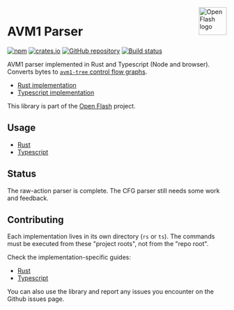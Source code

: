 <a href="https://github.com/open-flash/open-flash">
    <img src="https://raw.githubusercontent.com/open-flash/open-flash/master/logo.png"
    alt="Open Flash logo" title="Open Flash" align="right" width="64" height="64" />
</a>

# AVM1 Parser

[![npm](https://img.shields.io/npm/v/avm1-parser.svg)](https://www.npmjs.com/package/avm1-parser)
[![crates.io](https://img.shields.io/crates/v/avm1-parser.svg)](https://crates.io/crates/avm1-parser)
[![GitHub repository](https://img.shields.io/badge/Github-open--flash%2Favm1--parser-blue.svg)](https://github.com/open-flash/avm1-parser)
[![Build status](https://img.shields.io/travis/open-flash/avm1-parser/master.svg)](https://travis-ci.org/open-flash/avm1-parser)

AVM1 parser implemented in Rust and Typescript (Node and browser).
Converts bytes to [`avm1-tree` control flow graphs][avm1-tree].

- [Rust implementation](./rs/README.md)
- [Typescript implementation](./ts/README.md)

This library is part of the [Open Flash][ofl] project.

## Usage

- [Rust](./rs/README.md#usage)
- [Typescript](./ts/README.md#usage)

## Status

The raw-action parser is complete.
The CFG parser still needs some work and feedback.

## Contributing

Each implementation lives in its own directory (`rs` or `ts`). The commands
must be executed from these "project roots", not from the "repo root".

Check the implementation-specific guides:

- [Rust](./rs/README.md#contributing)
- [Typescript](./ts/README.md#contributing)

You can also use the library and report any issues you encounter on the Github
issues page.

[ofl]: https://github.com/open-flash/open-flash
[avm1-tree]: https://github.com/open-flash/avm1-tree
